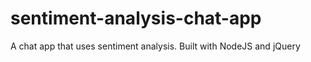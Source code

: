 # sentiment-analysis-chat-app
A chat app that uses sentiment analysis. Built with NodeJS and jQuery
